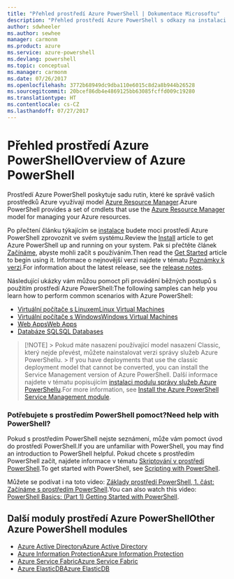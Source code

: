 ```yaml
---
title: "Přehled prostředí Azure PowerShell | Dokumentace Microsoftu"
description: "Přehled prostředí Azure PowerShell s odkazy na instalaci a konfiguraci."
author: sdwheeler
ms.author: sewhee
manager: carmonm
ms.product: azure
ms.service: azure-powershell
ms.devlang: powershell
ms.topic: conceptual
ms.manager: carmonm
ms.date: 07/26/2017
ms.openlocfilehash: 3772b68949dc9dba110e6015c8d2a8b944b26528
ms.sourcegitcommit: 20bcef86db4e4869125bb63085fcffd009c19280
ms.translationtype: HT
ms.contentlocale: cs-CZ
ms.lasthandoff: 07/27/2017
---
```

# <a name="overview-of-azure-powershell"></a><span data-ttu-id="75332-103">Přehled prostředí Azure PowerShell</span><span class="sxs-lookup"><span data-stu-id="75332-103">Overview of Azure PowerShell</span></span>

<span data-ttu-id="75332-104">Prostředí Azure PowerShell poskytuje sadu rutin, které ke správě vašich prostředků Azure využívají model [Azure Resource Manager](/azure/azure-resource-manager/resource-group-overview).</span><span class="sxs-lookup"><span data-stu-id="75332-104">Azure PowerShell provides a set of cmdlets that use the [Azure Resource Manager](/azure/azure-resource-manager/resource-group-overview) model for managing your Azure resources.</span></span>

<span data-ttu-id="75332-105">Po přečtení článku týkajícím se [instalace](install-azurerm-ps.md) budete moci prostředí Azure PowerShell zprovoznit ve svém systému.</span><span class="sxs-lookup"><span data-stu-id="75332-105">Review the [Install](install-azurerm-ps.md) article to get Azure PowerShell up and running on your system.</span></span> <span data-ttu-id="75332-106">Pak si přečtěte článek [Začínáme](get-started-azureps.md), abyste mohli začít s používáním.</span><span class="sxs-lookup"><span data-stu-id="75332-106">Then read the [Get Started](get-started-azureps.md) article to begin using it.</span></span> <span data-ttu-id="75332-107">Informace o nejnovější verzi najdete v tématu [Poznámky k verzi](release-notes-azureps.md).</span><span class="sxs-lookup"><span data-stu-id="75332-107">For information about the latest release, see the [release notes](release-notes-azureps.md).</span></span>

<span data-ttu-id="75332-108">Následující ukázky vám můžou pomoct při provádění běžných postupů s použitím prostředí Azure PowerShell:</span><span class="sxs-lookup"><span data-stu-id="75332-108">The following samples can help you learn how to perform common scenarios with Azure PowerShell:</span></span>

* [<span data-ttu-id="75332-109">Virtuální počítače s Linuxem</span><span class="sxs-lookup"><span data-stu-id="75332-109">Linux Virtual Machines</span></span>](/azure/virtual-machines/virtual-machines-linux-powershell-samples?toc=/powershell/azure/toc.json)
* [<span data-ttu-id="75332-110">Virtuální počítače s Windows</span><span class="sxs-lookup"><span data-stu-id="75332-110">Windows Virtual Machines</span></span>](/azure/virtual-machines/virtual-machines-windows-powershell-samples?toc=/powershell/azure/toc.json)
* [<span data-ttu-id="75332-111">Web Apps</span><span class="sxs-lookup"><span data-stu-id="75332-111">Web Apps</span></span>](/azure/app-service-web/app-service-powershell-samples?toc=/powershell/azure/toc.json)
* [<span data-ttu-id="75332-112">Databáze SQL</span><span class="sxs-lookup"><span data-stu-id="75332-112">SQL Databases</span></span>](/azure/sql-database/sql-database-powershell-samples?toc=/powershell/azure/toc.json)


> [!NOTE]<span data-ttu-id="75332-113"> > Pokud máte nasazení používající model nasazení Classic, který nejde převést, můžete nainstalovat verzi správy služeb Azure PowerShellu.</span><span class="sxs-lookup"><span data-stu-id="75332-113"> > If you have deployments that use the classic deployment model that cannot be converted, you can install the Service Management version of Azure PowerShell.</span></span> <span data-ttu-id="75332-114">Další informace najdete v tématu popisujícím [instalaci modulu správy služeb Azure PowerShellu](/powershell/azure/servicemanagement/install-azure-ps).</span><span class="sxs-lookup"><span data-stu-id="75332-114">For more information, see [Install the Azure PowerShell Service Management module](/powershell/azure/servicemanagement/install-azure-ps).</span></span>


### <a name="need-help-with-powershell"></a><span data-ttu-id="75332-115">Potřebujete s prostředím PowerShell pomoct?</span><span class="sxs-lookup"><span data-stu-id="75332-115">Need help with PowerShell?</span></span>

<span data-ttu-id="75332-116">Pokud s prostředím PowerShell nejste seznámeni, může vám pomoct úvod do prostředí PowerShell.</span><span class="sxs-lookup"><span data-stu-id="75332-116">If you are unfamiliar with PowerShell, you may find an introduction to PowerShell helpful.</span></span> <span data-ttu-id="75332-117">Pokud chcete s prostředím PowerShell začít, najdete informace v tématu [Skriptování v prostředí PowerShell](https://technet.microsoft.com/library/bb978526.aspx).</span><span class="sxs-lookup"><span data-stu-id="75332-117">To get started with PowerShell, see [Scripting with PowerShell](https://technet.microsoft.com/library/bb978526.aspx).</span></span>

<span data-ttu-id="75332-118">Můžete se podívat i na toto video: [Základy prostředí PowerShell, 1. část: Začínáme s prostředím PowerShell](https://channel9.msdn.com/Blogs/Taste-of-Premier/PowerShellBasicsPart1).</span><span class="sxs-lookup"><span data-stu-id="75332-118">You can also watch this video: [PowerShell Basics: (Part 1) Getting Started with PowerShell](https://channel9.msdn.com/Blogs/Taste-of-Premier/PowerShellBasicsPart1).</span></span>

## <a name="other-azure-powershell-modules"></a><span data-ttu-id="75332-119">Další moduly prostředí Azure PowerShell</span><span class="sxs-lookup"><span data-stu-id="75332-119">Other Azure PowerShell modules</span></span>

* [<span data-ttu-id="75332-120">Azure Active Directory</span><span class="sxs-lookup"><span data-stu-id="75332-120">Azure Active Directory</span></span>](/powershell/azure/active-directory/)
* [<span data-ttu-id="75332-121">Azure Information Protection</span><span class="sxs-lookup"><span data-stu-id="75332-121">Azure Information Protection</span></span>](/powershell/azure/aip/)
* [<span data-ttu-id="75332-122">Azure Service Fabric</span><span class="sxs-lookup"><span data-stu-id="75332-122">Azure Service Fabric</span></span>](/powershell/azure/service-fabric/)
* [<span data-ttu-id="75332-123">Azure ElasticDB</span><span class="sxs-lookup"><span data-stu-id="75332-123">Azure ElasticDB</span></span>](/powershell/azure/elasticdbjobs/)
